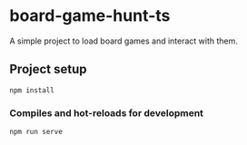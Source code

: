 # board-game-hunt-ts

A simple project to load board games and interact with them.

## Project setup
```
npm install
```

### Compiles and hot-reloads for development
```
npm run serve
```

